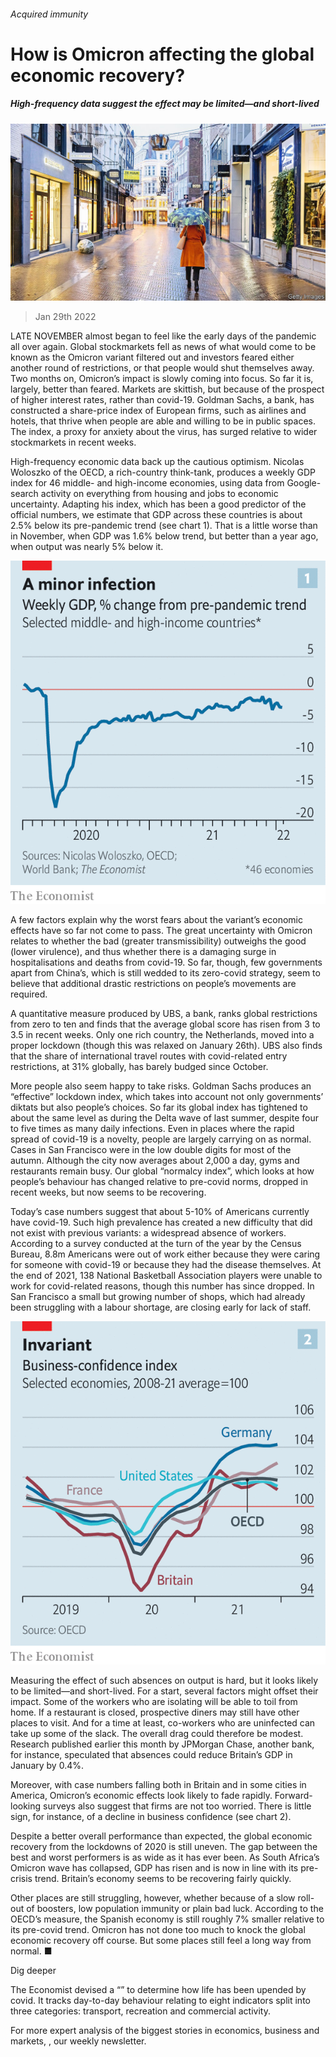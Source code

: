###### Acquired immunity

# How is Omicron affecting the global economic recovery? 

##### High-frequency data suggest the effect may be limited—and short-lived 

![image](images/20220129_fnp002.jpg) 

> Jan 29th 2022 

LATE NOVEMBER almost began to feel like the early days of the pandemic all over again. Global stockmarkets fell as news of what would come to be known as the Omicron variant filtered out and investors feared either another round of restrictions, or that people would shut themselves away. Two months on, Omicron’s impact is slowly coming into focus. So far it is, largely, better than feared. Markets are skittish, but because of the prospect of higher interest rates, rather than covid-19. Goldman Sachs, a bank, has constructed a share-price index of European firms, such as airlines and hotels, that thrive when people are able and willing to be in public spaces. The index, a proxy for anxiety about the virus, has surged relative to wider stockmarkets in recent weeks.

High-frequency economic data back up the cautious optimism. Nicolas Woloszko of the OECD, a rich-country think-tank, produces a weekly GDP index for 46 middle- and high-income economies, using data from Google-search activity on everything from housing and jobs to economic uncertainty. Adapting his index, which has been a good predictor of the official numbers, we estimate that GDP across these countries is about 2.5% below its pre-pandemic trend (see chart 1). That is a little worse than in November, when GDP was 1.6% below trend, but better than a year ago, when output was nearly 5% below it.


![image](images/20220129_fnc068.png) 


A few factors explain why the worst fears about the variant’s economic effects have so far not come to pass. The great uncertainty with Omicron relates to whether the bad (greater transmissibility) outweighs the good (lower virulence), and thus whether there is a damaging surge in hospitalisations and deaths from covid-19. So far, though, few governments apart from China’s, which is still wedded to its zero-covid strategy, seem to believe that additional drastic restrictions on people’s movements are required.

A quantitative measure produced by UBS, a bank, ranks global restrictions from zero to ten and finds that the average global score has risen from 3 to 3.5 in recent weeks. Only one rich country, the Netherlands, moved into a proper lockdown (though this was relaxed on January 26th). UBS also finds that the share of international travel routes with covid-related entry restrictions, at 31% globally, has barely budged since October.

More people also seem happy to take risks. Goldman Sachs produces an “effective” lockdown index, which takes into account not only governments’ diktats but also people’s choices. So far its global index has tightened to about the same level as during the Delta wave of last summer, despite four to five times as many daily infections. Even in places where the rapid spread of covid-19 is a novelty, people are largely carrying on as normal. Cases in San Francisco were in the low double digits for most of the autumn. Although the city now averages about 2,000 a day, gyms and restaurants remain busy. Our global “normalcy index”, which looks at how people’s behaviour has changed relative to pre-covid norms, dropped in recent weeks, but now seems to be recovering.

Today’s case numbers suggest that about 5-10% of Americans currently have covid-19. Such high prevalence has created a new difficulty that did not exist with previous variants: a widespread absence of workers. According to a survey conducted at the turn of the year by the Census Bureau, 8.8m Americans were out of work either because they were caring for someone with covid-19 or because they had the disease themselves. At the end of 2021, 138 National Basketball Association players were unable to work for covid-related reasons, though this number has since dropped. In San Francisco a small but growing number of shops, which had already been struggling with a labour shortage, are closing early for lack of staff.

![image](images/20220129_fnc066.png) 


Measuring the effect of such absences on output is hard, but it looks likely to be limited—and short-lived. For a start, several factors might offset their impact. Some of the workers who are isolating will be able to toil from home. If a restaurant is closed, prospective diners may still have other places to visit. And for a time at least, co-workers who are uninfected can take up some of the slack. The overall drag could therefore be modest. Research published earlier this month by JPMorgan Chase, another bank, for instance, speculated that absences could reduce Britain’s GDP in January by 0.4%.

Moreover, with case numbers falling both in Britain and in some cities in America, Omicron’s economic effects look likely to fade rapidly. Forward-looking surveys also suggest that firms are not too worried. There is little sign, for instance, of a decline in business confidence (see chart 2).

Despite a better overall performance than expected, the global economic recovery from the lockdowns of 2020 is still uneven. The gap between the best and worst performers is as wide as it has ever been. As South Africa’s Omicron wave has collapsed, GDP has risen and is now in line with its pre-crisis trend. Britain’s economy seems to be recovering fairly quickly.

Other places are still struggling, however, whether because of a slow roll-out of boosters, low population immunity or plain bad luck. According to the OECD’s measure, the Spanish economy is still roughly 7% smaller relative to its pre-covid trend. Omicron has not done too much to knock the global economic recovery off course. But some places still feel a long way from normal. ■

Dig deeper

The Economist devised a “” to determine how life has been upended by covid. It tracks day-to-day behaviour relating to eight indicators split into three categories: transport, recreation and commercial activity. 

For more expert analysis of the biggest stories in economics, business and markets, , our weekly newsletter.

